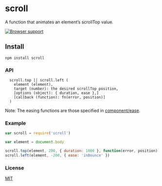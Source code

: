 # scroll
A function that animates an element’s scrollTop value.

[![Browser support](https://ci.testling.com/michaelrhodes/scroll.png)](https://ci.testling.com/michaelrhodes/scroll)

## Install
```
npm install scroll
```

### API
```
  scroll.top || scroll.left (
    element (element),
    target (number): the desired scrollTop position,
    [options (object): { duration, ease },]
    [callback (function): fn(error, position)]
  ) 
```
Note: The easing functions are those specified in [component/ease](https://github.com/component/ease).

### Example
``` js
var scroll = require('scroll')

var element = document.body

scroll.top(element, 200, { duration: 1000 }, function(error, position) {})
scroll.left(element, -200, { ease: 'inBounce' })
```

### License
[MIT](http://opensource.org/licenses/MIT)
